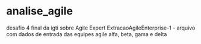 # analise_agile
desafio 4 final da igti sobre Agile Expert
ExtracaoAgileEnterprise-1 - arquivo com dados de entrada  das equipes agile alfa, beta, gama e delta
